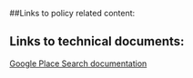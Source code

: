 ##Links to policy related content:





## Links to technical documents:
[Google Place Search documentation](https://developers.google.com/places/web-service/search)

